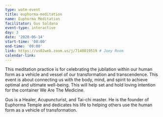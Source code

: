```yaml
---
type: watm-event
title: euphorma-meditation
name: Euphorma Meditation
facilitator: Gus Saldana
event-type: interactive
day: 3
date: '2020-06-14'
start-time: '08:00'
end-time: '09:00'
link: https://us02web.zoom.us/j/7140019519 # Joey Room
calendar-link:
---
```


This meditation practice is for celebrating the jubilation within our human form as a vehicle and vessel of our transformation and transcendence. This event is about connecting us with the body, mind, and spirit to achieve optimal and ultimate well-being. This will help set and hold loving intention for the container We Are The Medicine.

Gus is a Healer, Acupuncturist, and Tai-chi master. He is the founder of Euphorma Temple and dedicates his life to helping others use the human form as a vehicle of transformation.

